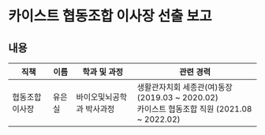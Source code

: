 카이스트 협동조합 이사장 선출 보고
===

## 내용

| 직책 | 이름 | 학과 및 과정 | 관련 경력 | 
|---|---|---|---|
| 협동조합 이사장 | 유은실 |바이오및뇌공학과 박사과정 | 생활관자치회 세종관(여)동장 (2019.03 ~ 2020.02)<br>카이스트 협동조합 직원 (2021.08 ~ 2022.02)| 